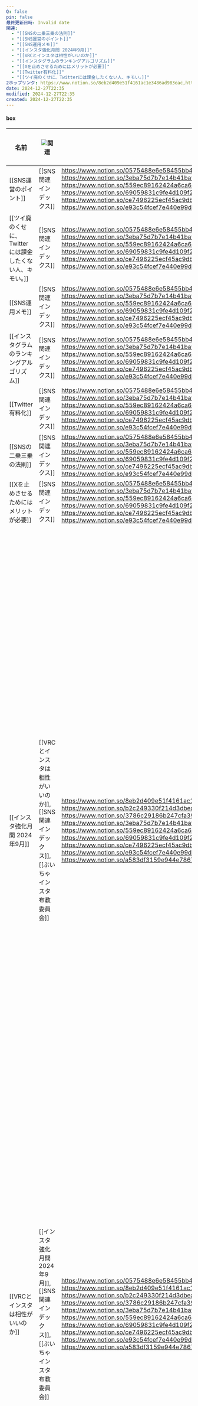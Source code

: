 ```yaml
---
Q: false
pin: false
最終更新日時: Invalid date
関連:
  - "[[SNSの二乗三乗の法則]]"
  - "[[SNS運営のポイント]]"
  - "[[SNS運用メモ]]"
  - "[[インスタ強化月間 2024年9月]]"
  - "[[VRCとインスタは相性がいいのか]]"
  - "[[インスタグラムのランキングアルゴリズム]]"
  - "[[Xを止めさせるためにはメリットが必要]]"
  - "[[Twitter有料化]]"
  - "[[ツイ廃のくせに、Twitterには課金したくない人、キモい。]]"
2ホップリンク: https://www.notion.so/8eb2d409e51f4161ac1e3486ad983eac,https://www.notion.so/0575488e6e58455bb4af15c51c550afa, https://www.notion.so/8eb2d409e51f4161ac1e3486ad983eac, https://www.notion.so/b2c249330f214d3dbea664b1cc2296a7,https://www.notion.so/8eb2d409e51f4161ac1e3486ad983eac, https://www.notion.so/a583df3159e944e7867af89fa47bc17b, https://www.notion.so/b2c249330f214d3dbea664b1cc2296a7
date: 2024-12-27T22:35
modified: 2024-12-27T22:35
created: 2024-12-27T22:35
---
```

#### box

|名前|![](https://www.notion.so/icons/link_gray.svg)関連|![](https://www.notion.so/icons/link_gray.svg)2ホップリンク|Q|pin|最終更新日時|要約（GPT-4o mini）|
|---|---|---|---|---|---|---|
|[[SNS運営のポイント]]|[[SNS関連インデックス]]|https://www.notion.so/0575488e6e58455bb4af15c51c550afa, https://www.notion.so/3786c29186b247cfa390f84a603faeb8, https://www.notion.so/3eba75d7b7e14b41ba9d84c1d10b9790, https://www.notion.so/559ec89162424a6ca6d8086a443c7e88, https://www.notion.so/69059831c9fe4d109f20eeef01105264, https://www.notion.so/a583df3159e944e7867af89fa47bc17b, https://www.notion.so/ce7496225ecf45ac9db8d7c3f16229d2, https://www.notion.so/e207807e82ea4f16902e7360ffb7fa8f, https://www.notion.so/e93c54fcef7e440e99d09d8eb293a988|[x]|[ ]|2024年11月9日 4:06||
|[[ツイ廃のくせに、Twitterには課金したくない人、キモい。]]|[[SNS関連インデックス]]|https://www.notion.so/0575488e6e58455bb4af15c51c550afa, https://www.notion.so/3786c29186b247cfa390f84a603faeb8, https://www.notion.so/3eba75d7b7e14b41ba9d84c1d10b9790, https://www.notion.so/559ec89162424a6ca6d8086a443c7e88, https://www.notion.so/69059831c9fe4d109f20eeef01105264, https://www.notion.so/a583df3159e944e7867af89fa47bc17b, https://www.notion.so/ce7496225ecf45ac9db8d7c3f16229d2, https://www.notion.so/e207807e82ea4f16902e7360ffb7fa8f, https://www.notion.so/e93c54fcef7e440e99d09d8eb293a988|[x]|[ ]|2024年11月9日 4:06||
|[[SNS運用メモ]]|[[SNS関連インデックス]]|https://www.notion.so/0575488e6e58455bb4af15c51c550afa, https://www.notion.so/3786c29186b247cfa390f84a603faeb8, https://www.notion.so/3eba75d7b7e14b41ba9d84c1d10b9790, https://www.notion.so/559ec89162424a6ca6d8086a443c7e88, https://www.notion.so/69059831c9fe4d109f20eeef01105264, https://www.notion.so/a583df3159e944e7867af89fa47bc17b, https://www.notion.so/ce7496225ecf45ac9db8d7c3f16229d2, https://www.notion.so/e207807e82ea4f16902e7360ffb7fa8f, https://www.notion.so/e93c54fcef7e440e99d09d8eb293a988|[x]|[ ]|2024年11月9日 4:06||
|[[インスタグラムのランキングアルゴリズム]]|[[SNS関連インデックス]]|https://www.notion.so/0575488e6e58455bb4af15c51c550afa, https://www.notion.so/3786c29186b247cfa390f84a603faeb8, https://www.notion.so/3eba75d7b7e14b41ba9d84c1d10b9790, https://www.notion.so/559ec89162424a6ca6d8086a443c7e88, https://www.notion.so/69059831c9fe4d109f20eeef01105264, https://www.notion.so/a583df3159e944e7867af89fa47bc17b, https://www.notion.so/ce7496225ecf45ac9db8d7c3f16229d2, https://www.notion.so/e207807e82ea4f16902e7360ffb7fa8f, https://www.notion.so/e93c54fcef7e440e99d09d8eb293a988|[x]|[ ]|2024年11月9日 4:06||
|[[Twitter有料化]]|[[SNS関連インデックス]]|https://www.notion.so/0575488e6e58455bb4af15c51c550afa, https://www.notion.so/3786c29186b247cfa390f84a603faeb8, https://www.notion.so/3eba75d7b7e14b41ba9d84c1d10b9790, https://www.notion.so/559ec89162424a6ca6d8086a443c7e88, https://www.notion.so/69059831c9fe4d109f20eeef01105264, https://www.notion.so/a583df3159e944e7867af89fa47bc17b, https://www.notion.so/ce7496225ecf45ac9db8d7c3f16229d2, https://www.notion.so/e207807e82ea4f16902e7360ffb7fa8f, https://www.notion.so/e93c54fcef7e440e99d09d8eb293a988|[x]|[ ]|2024年11月9日 4:06||
|[[SNSの二乗三乗の法則]]|[[SNS関連インデックス]]|https://www.notion.so/0575488e6e58455bb4af15c51c550afa, https://www.notion.so/3786c29186b247cfa390f84a603faeb8, https://www.notion.so/3eba75d7b7e14b41ba9d84c1d10b9790, https://www.notion.so/559ec89162424a6ca6d8086a443c7e88, https://www.notion.so/69059831c9fe4d109f20eeef01105264, https://www.notion.so/a583df3159e944e7867af89fa47bc17b, https://www.notion.so/ce7496225ecf45ac9db8d7c3f16229d2, https://www.notion.so/e207807e82ea4f16902e7360ffb7fa8f, https://www.notion.so/e93c54fcef7e440e99d09d8eb293a988|[x]|[ ]|2024年11月9日 4:06||
|[[Xを止めさせるためにはメリットが必要]]|[[SNS関連インデックス]]|https://www.notion.so/0575488e6e58455bb4af15c51c550afa, https://www.notion.so/3786c29186b247cfa390f84a603faeb8, https://www.notion.so/3eba75d7b7e14b41ba9d84c1d10b9790, https://www.notion.so/559ec89162424a6ca6d8086a443c7e88, https://www.notion.so/69059831c9fe4d109f20eeef01105264, https://www.notion.so/a583df3159e944e7867af89fa47bc17b, https://www.notion.so/ce7496225ecf45ac9db8d7c3f16229d2, https://www.notion.so/e207807e82ea4f16902e7360ffb7fa8f, https://www.notion.so/e93c54fcef7e440e99d09d8eb293a988|[x]|[ ]|2024年11月9日 4:05||
|[[インスタ強化月間 2024年9月]]|[[VRCとインスタは相性がいいのか]], [[SNS関連インデックス]], [[ぶいちゃインスタ布教委員会]]|https://www.notion.so/8eb2d409e51f4161ac1e3486ad983eac, https://www.notion.so/a583df3159e944e7867af89fa47bc17b, https://www.notion.so/b2c249330f214d3dbea664b1cc2296a7,https://www.notion.so/0575488e6e58455bb4af15c51c550afa, https://www.notion.so/3786c29186b247cfa390f84a603faeb8, https://www.notion.so/3eba75d7b7e14b41ba9d84c1d10b9790, https://www.notion.so/559ec89162424a6ca6d8086a443c7e88, https://www.notion.so/69059831c9fe4d109f20eeef01105264, https://www.notion.so/a583df3159e944e7867af89fa47bc17b, https://www.notion.so/ce7496225ecf45ac9db8d7c3f16229d2, https://www.notion.so/e207807e82ea4f16902e7360ffb7fa8f, https://www.notion.so/e93c54fcef7e440e99d09d8eb293a988,https://www.notion.so/0575488e6e58455bb4af15c51c550afa, https://www.notion.so/a583df3159e944e7867af89fa47bc17b|[ ]|[ ]|2024年9月12日 13:06|インスタグラムの運用において重要なのは、保存数を増やすための投稿内容と、その保存からのコンバージョンを意識すること。若年層の女性が多く、具体的な商品や情報を提供するマイクロインフルエンサーとしてのモデルを考える必要がある。さまざまなルート（例：かわいい服、面白いコンテンツ、勉強法）を検討し、D2CやYouTubeへの誘導などが考えられるが、コンバージョンを高めるためには専門知識が必要で、無形商材の扱いが難しい。最終的には、インスタグラムのフォロワー数とYouTubeのチャンネル登録者数の相関を見て、流入量や成功可能性を評価することがポイントとなる。|
|[[VRCとインスタは相性がいいのか]]|[[インスタ強化月間 2024年9月]], [[SNS関連インデックス]], [[ぶいちゃインスタ布教委員会]]|https://www.notion.so/0575488e6e58455bb4af15c51c550afa, https://www.notion.so/8eb2d409e51f4161ac1e3486ad983eac, https://www.notion.so/b2c249330f214d3dbea664b1cc2296a7,https://www.notion.so/0575488e6e58455bb4af15c51c550afa, https://www.notion.so/3786c29186b247cfa390f84a603faeb8, https://www.notion.so/3eba75d7b7e14b41ba9d84c1d10b9790, https://www.notion.so/559ec89162424a6ca6d8086a443c7e88, https://www.notion.so/69059831c9fe4d109f20eeef01105264, https://www.notion.so/a583df3159e944e7867af89fa47bc17b, https://www.notion.so/ce7496225ecf45ac9db8d7c3f16229d2, https://www.notion.so/e207807e82ea4f16902e7360ffb7fa8f, https://www.notion.so/e93c54fcef7e440e99d09d8eb293a988,https://www.notion.so/0575488e6e58455bb4af15c51c550afa, https://www.notion.so/a583df3159e944e7867af89fa47bc17b|[ ]|[ ]|2024年9月11日 14:27|インスタのファッション性が魅力で、写真を効果的に活用できるが、利用者が少なく、PCからの制限や気軽な投稿ができない点に課題がある。インスタにぶいちゃ民が集まれば相性が良くなりそうで、インスタ強化月間を通じてインスタに詳しくなることが目的。Xとの機能比較も行っており、オープンなコミュニケーションが難しいことが特徴。|